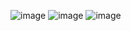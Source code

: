 ![image](https://github.com/user-attachments/assets/33952ae0-a9a0-4b4d-9e2b-2ba7428355db)
![image](https://github.com/user-attachments/assets/396bfba5-1c2c-4d2e-99c2-4e1ad464e361)
![image](https://github.com/user-attachments/assets/598db949-7f92-4114-878c-6efaa860b8d5)
